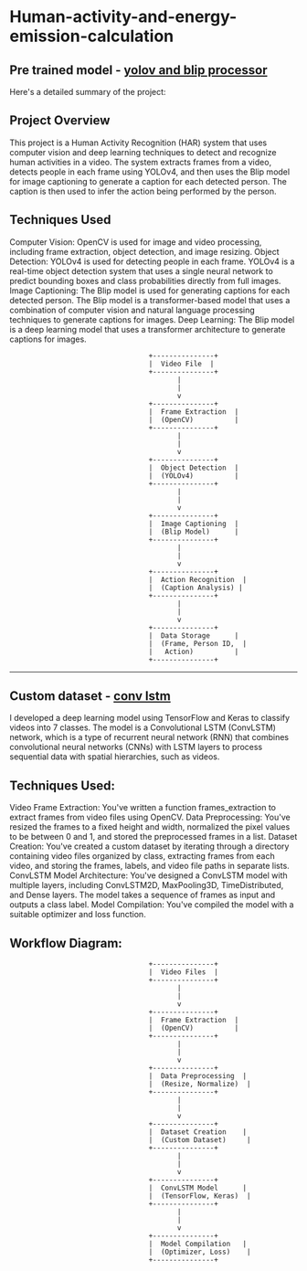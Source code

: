 # Human-activity-and-energy-emission-calculation


## Pre trained model - [yolov and blip processor](https://github.com/harish-AK/Human-activity-and-energy-emission-calculation/blob/main/HUman_detection_and_activity_recognition.ipynb)
Here's a detailed summary of the project:

## Project Overview

This project is a Human Activity Recognition (HAR) system that uses computer vision and deep learning techniques to detect and recognize human activities in a video. The system extracts frames from a video, detects people in each frame using YOLOv4, and then uses the Blip model for image captioning to generate a caption for each detected person. The caption is then used to infer the action being performed by the person.

## Techniques Used

Computer Vision: OpenCV is used for image and video processing, including frame extraction, object detection, and image resizing.
Object Detection: YOLOv4 is used for detecting people in each frame. YOLOv4 is a real-time object detection system that uses a single neural network to predict bounding boxes and class probabilities directly from full images.
Image Captioning: The Blip model is used for generating captions for each detected person. The Blip model is a transformer-based model that uses a combination of computer vision and natural language processing techniques to generate captions for images.
Deep Learning: The Blip model is a deep learning model that uses a transformer architecture to generate captions for images.

                                      +---------------+
                                      |  Video File  |
                                      +---------------+
                                             |
                                             |
                                             v
                                      +---------------+
                                      |  Frame Extraction  |
                                      |  (OpenCV)          |
                                      +---------------+
                                             |
                                             |
                                             v
                                      +---------------+
                                      |  Object Detection  |
                                      |  (YOLOv4)          |
                                      +---------------+
                                             |
                                             |
                                             v
                                      +---------------+
                                      |  Image Captioning  |
                                      |  (Blip Model)      |
                                      +---------------+
                                             |
                                             |
                                             v
                                      +---------------+
                                      |  Action Recognition  |
                                      |  (Caption Analysis) |
                                      +---------------+
                                             |
                                             |
                                             v
                                      +---------------+
                                      |  Data Storage      |
                                      |  (Frame, Person ID,  |
                                      |   Action)          |
                                      +---------------+


-------------------------------------------------------------------------------------------------------------------------------------------------------------------

## Custom dataset - [conv lstm](https://github.com/harish-AK/Human-activity-and-energy-emission-calculation/blob/main/HAR_model_ConvLstm_model.ipynb)
I developed a deep learning model using TensorFlow and Keras to classify videos into 7 classes. The model is a Convolutional LSTM (ConvLSTM) network, which is a type of recurrent neural network (RNN) that combines convolutional neural networks (CNNs) with LSTM layers to process sequential data with spatial hierarchies, such as videos.

## Techniques Used:

Video Frame Extraction: You've written a function frames_extraction to extract frames from video files using OpenCV.
Data Preprocessing: You've resized the frames to a fixed height and width, normalized the pixel values to be between 0 and 1, and stored the preprocessed frames in a list.
Dataset Creation: You've created a custom dataset by iterating through a directory containing video files organized by class, extracting frames from each video, and storing the frames, labels, and video file paths in separate lists.
ConvLSTM Model Architecture: You've designed a ConvLSTM model with multiple layers, including ConvLSTM2D, MaxPooling3D, TimeDistributed, and Dense layers. The model takes a sequence of frames as input and outputs a class label.
Model Compilation: You've compiled the model with a suitable optimizer and loss function.
## Workflow Diagram:
                                      +---------------+
                                      |  Video Files  |
                                      +---------------+
                                             |
                                             |
                                             v
                                      +---------------+
                                      |  Frame Extraction  |
                                      |  (OpenCV)          |
                                      +---------------+
                                             |
                                             |
                                             v
                                      +---------------+
                                      |  Data Preprocessing  |
                                      |  (Resize, Normalize)  |
                                      +---------------+
                                             |
                                             |
                                             v
                                      +---------------+
                                      |  Dataset Creation    |
                                      |  (Custom Dataset)     |
                                      +---------------+
                                             |
                                             |
                                             v
                                      +---------------+
                                      |  ConvLSTM Model      |
                                      |  (TensorFlow, Keras)  |
                                      +---------------+
                                             |
                                             |
                                             v
                                      +---------------+
                                      |  Model Compilation   |
                                      |  (Optimizer, Loss)    |
                                      +---------------+
